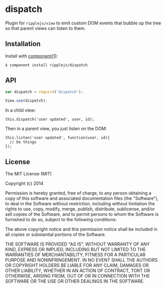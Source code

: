 
# dispatch

  Plugin for `ripplejs/view` to emit custom DOM events that bubble up
  the tree so that parent views can listen to them.

## Installation

  Install with [component(1)](http://component.io):

    $ component install ripplejs/dispatch

## API

```js
var dispatch = require('dispatch');

View.use(dispatch);
```

In a child view:

```
this.dispatch('user updated', user, id);
```

Then in a parent view, you just listen on the DOM:

```
this.listen('user updated', function(user, id){
  // Do things
});
```

## License

  The MIT License (MIT)

  Copyright (c) 2014 <copyright holders>

  Permission is hereby granted, free of charge, to any person obtaining a copy
  of this software and associated documentation files (the "Software"), to deal
  in the Software without restriction, including without limitation the rights
  to use, copy, modify, merge, publish, distribute, sublicense, and/or sell
  copies of the Software, and to permit persons to whom the Software is
  furnished to do so, subject to the following conditions:

  The above copyright notice and this permission notice shall be included in
  all copies or substantial portions of the Software.

  THE SOFTWARE IS PROVIDED "AS IS", WITHOUT WARRANTY OF ANY KIND, EXPRESS OR
  IMPLIED, INCLUDING BUT NOT LIMITED TO THE WARRANTIES OF MERCHANTABILITY,
  FITNESS FOR A PARTICULAR PURPOSE AND NONINFRINGEMENT. IN NO EVENT SHALL THE
  AUTHORS OR COPYRIGHT HOLDERS BE LIABLE FOR ANY CLAIM, DAMAGES OR OTHER
  LIABILITY, WHETHER IN AN ACTION OF CONTRACT, TORT OR OTHERWISE, ARISING FROM,
  OUT OF OR IN CONNECTION WITH THE SOFTWARE OR THE USE OR OTHER DEALINGS IN
  THE SOFTWARE.